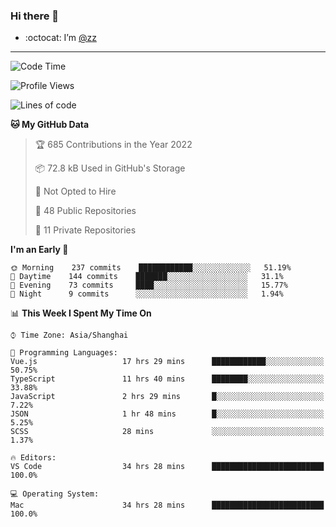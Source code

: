 ### Hi there 👋

- :octocat: I’m [@zz](https://github.com/holazz)

---

<!--START_SECTION:waka-->
![Code Time](http://img.shields.io/badge/Code%20Time-0%20secs-blue)

![Profile Views](http://img.shields.io/badge/Profile%20Views-11-blue)

![Lines of code](https://img.shields.io/badge/From%20Hello%20World%20I%27ve%20Written-736%20Thousand%20lines%20of%20code-blue)

**🐱 My GitHub Data** 

> 🏆 685 Contributions in the Year 2022
 > 
> 📦 72.8 kB Used in GitHub's Storage 
 > 
> 🚫 Not Opted to Hire
 > 
> 📜 48 Public Repositories 
 > 
> 🔑 11 Private Repositories  
 > 
**I'm an Early 🐤** 

```text
🌞 Morning    237 commits    ████████████░░░░░░░░░░░░░   51.19% 
🌆 Daytime    144 commits    ███████░░░░░░░░░░░░░░░░░░   31.1% 
🌃 Evening    73 commits     ████░░░░░░░░░░░░░░░░░░░░░   15.77% 
🌙 Night      9 commits      ░░░░░░░░░░░░░░░░░░░░░░░░░   1.94%

```


📊 **This Week I Spent My Time On** 

```text
⌚︎ Time Zone: Asia/Shanghai

💬 Programming Languages: 
Vue.js                   17 hrs 29 mins      ████████████░░░░░░░░░░░░░   50.75% 
TypeScript               11 hrs 40 mins      ████████░░░░░░░░░░░░░░░░░   33.88% 
JavaScript               2 hrs 29 mins       █░░░░░░░░░░░░░░░░░░░░░░░░   7.22% 
JSON                     1 hr 48 mins        █░░░░░░░░░░░░░░░░░░░░░░░░   5.25% 
SCSS                     28 mins             ░░░░░░░░░░░░░░░░░░░░░░░░░   1.37%

🔥 Editors: 
VS Code                  34 hrs 28 mins      █████████████████████████   100.0%

💻 Operating System: 
Mac                      34 hrs 28 mins      █████████████████████████   100.0%

```


<!--END_SECTION:waka-->
